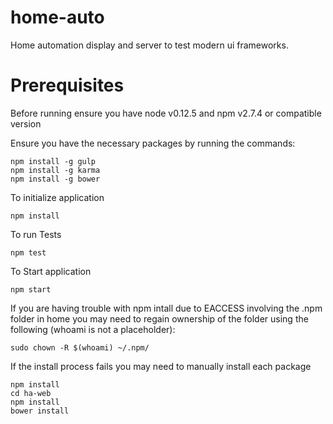 # home-auto
Home automation display and server to test modern ui frameworks.

# Prerequisites
Before running ensure you have node v0.12.5 and npm v2.7.4 or compatible version

Ensure you have the necessary packages by running the commands:

    npm install -g gulp
    npm install -g karma
    npm install -g bower

To initialize application

    npm install

To run Tests

    npm test
    
To Start application

    npm start
    
If you are having trouble with npm intall due to EACCESS involving the .npm folder in home
you may need to regain ownership of the folder using the following (whoami is not a placeholder):

    sudo chown -R $(whoami) ~/.npm/
    
    
If the install process fails you may need to manually install each package

    npm install
    cd ha-web
    npm install
    bower install
